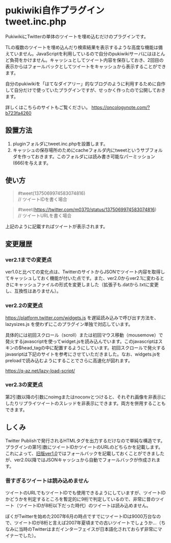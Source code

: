 # pukiwiki自作プラグイン tweet.inc.php

PukiwikiにTwitterの単体のツイートを埋め込むだけのプラグインです。

TLの複数のツイートを埋め込んだり検索結果を表示するような高度な機能は備えていません。JavaScriptを利用しているので自分のpukiwikiサーバにはほとんど負荷をかけません。キャッシュとしてツイート内容を保存しておき、2回目の表示からはフォールバックとしてツイートをキャッシュから表示することができます。

自分のpukiwikiを「はてなダイアリー」的なブログのように利用するために自作して自分だけで使っていたプラグインですが、せっかく作ったので公開しておきます。

詳しくはこちらのサイトもご覧ください。
https://oncologynote.com/?b723fa4260

## 設置方法

1. pluginフォルダにtweet.inc.phpを設置します。
2. キャッシュの保存場所のためにcacheフォルダ内にtweetというサブフォルダを作っておきます。このフォルダには読み書き可能なパーミッション(666)を与えます。

## 使い方

>#tweet(1375069974583074816)  
>// ツイートIDを書く場合

>#tweet(https://twitter.com/m0370/status/1375069974583074816)  
>// ツイートURLを書く場合

上記のように記載すればツイートが表示されます。

## 変更履歴
### ver2.1までの変更点

ver1.0と比べての変化点は、TwitterのサイトからJSONでツイート内容を取得してキャッシュしておく機能が付いた点です。また、ver2.0からver2.1に変わるときにキャッシュファイルの形式を変更しました（拡張子も.datから.txtに変更し、互換性はありません）。

### ver2.2の変更点

https://platform.twitter.com/widgets.js を遅延読み込みで呼び出す方法を、 lazysizes.js を使わずにこのプラグイン単独で対応しています。

具体的には初回スクロール（scroll）または初回マウス移動（mousemove）で発火するjavascriptを使ってwidget.jsを読み込んでいます。このjavascriptはスキンの$head_tagの中に配置するようにしています。初回スクロールで発火するjavasriptは下記のサイトを参考にさせていただきました。なお、widgets.jsをpreloadで読み込むようにすることでさらに高速化が図れます。

https://q-az.net/lazy-load-script/

### ver2.3の変更点

第2引数以降の引数にnoimgまたはnoconvとつけると、それぞれ画像を非表示にしたりリプライツイートのスレッドを非表示にできます。両方を併用することもできます。

## しくみ

Twitter Publishで発行されるHTMLタグを出力するだけなので単純な構造です。プラグインの第1引数にツイートIDかツイートのURLのどちらかを記載します。これによって、[旧版ver1.0](https://oncologynote.com/?f6353f6b5e)ではフォールバックを記載しておくことができましたが、ver2.0以降ではJSONキャッシュから自動でフォールバックが作成されます。

### 昔すぎるツイートは読み込めません

ツイートのURLでもツイートIDでも使用できるようにしていますが、ツイートIDかどうかを判定するところを暫定的に9桁で判定しているので、非常に昔のツイート（ツイートIDが8桁以下だった時代）のツイートは読み込めません。

ぼくがTwitterを始めた2007年6月の時点ですでにツイートIDは9000万台なので、ツイートIDが8桁と言えば2007年夏頃までの古いツイートでしょうか…（ちなみに当時のTwitterはまだインターフェイスが日本語化されておらず非常にマイナーでした）。
